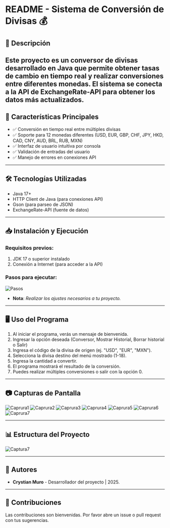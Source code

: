 # README - Sistema de Conversión de Divisas 💰
## 📌 Descripción
Este proyecto es un conversor de divisas desarrollado en Java que permite obtener tasas de cambio en tiempo real y realizar conversiones entre diferentes monedas. 
El sistema se conecta a la API de ExchangeRate-API para obtener los datos más actualizados.
---

## 🌟 Características Principales
* ✅ Conversión en tiempo real entre múltiples divisas
* ✅ Soporte para 12 monedas diferentes (USD, EUR, GBP, CHF, JPY, HKD, CAD, CNY, AUD, BRL, RUB, MXN)
* ✅ Interfaz de usuario intuitiva por consola
* ✅ Validación de entradas del usuario
* ✅ Manejo de errores en conexiones API
---

## 🛠️ Tecnologías Utilizadas
* Java 17+
* HTTP Client de Java (para conexiones API)
* Gson (para parseo de JSON)
* ExchangeRate-API (fuente de datos)
---

## 📥 Instalación y Ejecución
### Requisitos previos:
1. JDK 17 o superior instalado
2. Conexión a Internet (para acceder a la API)

### Pasos para ejecutar:

 ![Pasos](resources/img-00.png)
- **Nota**: _Realizar los ajustes necesarios a tu proyecto._ 
---

## 🖥️ Uso del Programa
1. Al iniciar el programa, verás un mensaje de bienvenida.
2. Ingresar la opción deseada (Conversor, Mostrar Historial, Borrar historial o Salir)
3. Ingresa el código de la divisa de origen (ej. "USD", "EUR", "MXN").
4. Selecciona la divisa destino del menú mostrado (1-18).
5. Ingresa la cantidad a convertir.
6. El programa mostrará el resultado de la conversión.
7. Puedes realizar múltiples conversiones o salir con la opción 0.

---

## 📷 Capturas de Pantalla
![Caprura1](resources/img-01.png)
![Caprura2](resources/img-02.png)
![Caprura3](resources/img-03.png)
![Caprura4](resources/img-04.png)
![Caprura5](resources/img-05.png)
![Caprura6](resources/img-06.png)
![Caprura7](resources/img-07.png)

---

## 📊 Estructura del Proyecto
![Captura7](resources/img-08.png)

---

## 👥 Autores
- **Crystian Muro** - Desarrollador del proyecto | 2025.

---
## 🤝 Contribuciones
Las contribuciones son bienvenidas. Por favor abre un issue o pull request con tus sugerencias.
